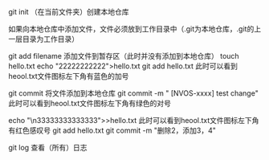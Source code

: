 git init  （在当前文件夹）创建本地仓库

如果向本地仓库中添加文件，文件必须放到工作目录中（.git为本地仓库，.git的上一层目录为工作目录）

git add filename  添加文件到暂存区（此时并没有添加到本地仓库）
touch hello.txt
echo "22222222222">hello.txt
git add hello.txt   此时可以看到heool.txt文件图标左下角有蓝色的加号

git commit 将文件添加到本地仓库
git commit -m " [NVOS-xxxx] test change"  此时可以看到heool.txt文件图标左下角有绿色的对号

echo "\n33333333333333">>hello.txt  此时可以看到heool.txt文件图标左下角有红色感叹号
git add hello.txt
git commit -m "删除2，添加3，4"

git log 查看（所有）日志


